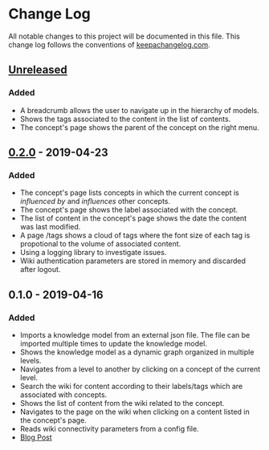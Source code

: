 # Change Log
All notable changes to this project will be documented in this file. This change log follows the conventions of [keepachangelog.com](http://keepachangelog.com/).

## [Unreleased]

### Added
- A breadcrumb allows the user to navigate up in the hierarchy of models.
- Shows the tags associated to the content in the list of contents.
- The concept's page shows the parent of the concept on the right menu.

## [0.2.0] - 2019-04-23

### Added

- The concept's page lists concepts in which the current concept is _influenced by_ and _influences_ other concepts.
- The concept's page shows the label associated with the concept.
- The list of content in the concept's page shows the date the content was last modified.
- A page /tags shows a cloud of tags where the font size of each tag is propotional to the volume of associated content.
- Using a logging library to investigate issues.
- Wiki authentication parameters are stored in memory and discarded after logout.

## 0.1.0 - 2019-04-16

### Added
- Imports a knowledge model from an external json file. The file can be imported multiple times to update the knowledge model.
- Shows the knowledge model as a dynamic graph organized in multiple levels.
- Navigates from a level to another by clicking on a concept of the current level.
- Search the wiki for content according to their labels/tags which are associated with concepts.
- Shows the list of content from the wiki related to the concept.
- Navigates to the page on the wiki when clicking on a content listed in the concept's page.
- Reads wiki connectivity parameters from a config file.
- [Blog Post](http://www.hildeberto.com/klakes/jekyll/update/2019/04/16/minimal-viable-product.html)

[Unreleased]: https://github.com/htmfilho/klakes/compare/0.2.0...HEAD
[0.2.0]: https://github.com/htmfilho/klakes/compare/0.1.0...0.2.0